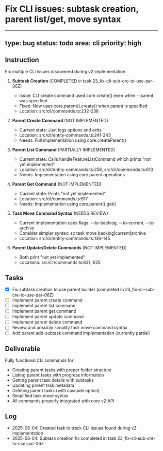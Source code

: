 # Fix CLI issues: subtask creation, parent list/get, move syntax

---
type: bug
status: todo
area: cli
priority: high
---


## Instruction
Fix multiple CLI issues discovered during v2 implementation:

1. **Subtask Creation** (COMPLETED in task 23_fix-cli-sub-cre-to-use-par-06Z)
   - Issue: CLI create command used core.create() even when --parent was specified
   - Fixed: Now uses core.parent().create() when parent is specified
   - Location: src/cli/commands.ts:232-238

2. **Parent Create Command** (NOT IMPLEMENTED)
   - Current state: Just logs options and exits
   - Location: src/cli/entity-commands.ts:241-243
   - Needs: Full implementation using core.createParent()

3. **Parent List Command** (PARTIALLY IMPLEMENTED)
   - Current state: Calls handleFeatureListCommand which prints "not yet implemented"
   - Location: src/cli/entity-commands.ts:258, src/cli/commands.ts:613
   - Needs: Implementation using core parent operations

4. **Parent Get Command** (NOT IMPLEMENTED)
   - Current state: Prints "not yet implemented"
   - Location: src/cli/commands.ts:617
   - Needs: Implementation using core.parent().get()

5. **Task Move Command Syntax** (NEEDS REVIEW)
   - Current implementation uses flags: --to-backlog, --to-current, --to-archive
   - Consider simpler syntax: sc task move <id> backlog|current|archive
   - Location: src/cli/entity-commands.ts:136-145

6. **Parent Update/Delete Commands** (NOT IMPLEMENTED)
   - Both print "not yet implemented"
   - Locations: src/cli/commands.ts:621, 625

## Tasks
- [x] Fix subtask creation to use parent builder (completed in 23_fix-cli-sub-cre-to-use-par-06Z)
- [ ] Implement parent create command
- [ ] Implement parent list command
- [ ] Implement parent get command
- [ ] Implement parent update command
- [ ] Implement parent delete command
- [ ] Review and possibly simplify task move command syntax
- [ ] Add parent add-subtask command implementation (currently partial)

## Deliverable
Fully functional CLI commands for:
- Creating parent tasks with proper folder structure
- Listing parent tasks with progress information
- Getting parent task details with subtasks
- Updating parent task metadata
- Deleting parent tasks (with cascade option)
- Simplified task move syntax
- All commands properly integrated with core v2 API

## Log
- 2025-06-04: Created task to track CLI issues found during v2 implementation
- 2025-06-04: Subtask creation fix completed in task 23_fix-cli-sub-cre-to-use-par-06Z
